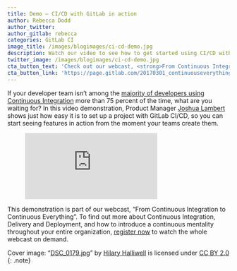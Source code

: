 ```yaml
---
title: Demo – CI/CD with GitLab in action
author: Rebecca Dodd
author_twitter:
author_gitlab: rebecca
categories: GitLab CI
image_title: /images/blogimages/ci-cd-demo.jpg
description: Watch our video to see how to get started using CI/CD with GitLab.
twitter_image: /images/blogimages/ci-cd-demo.jpg
cta_button_text: 'Check out our webcast, <strong>From Continuous Integration to Continuous Everything</strong>!'
cta_button_link: 'https://page.gitlab.com/20170301_continuouseverything.html'
---
```


If your developer team isn’t among the [majority of developers using Continuous Integration](https://about.gitlab.com/2017/02/22/ci-integral-to-everyday-work/) more than 75 percent of the time, what are you waiting for? In this video demonstration, Product Manager [Joshua Lambert](https://gitlab.com/joshlambert) shows just how easy it is to set up a project with GitLab CI/CD, so you can start seeing features in action from the moment your teams create them.

<!-- more -->
<figure class="video_container">
  <iframe src="https://www.youtube.com/embed/1iXFbchozdY" frameborder="0" allowfullscreen="true"> </iframe>
</figure>

This demonstration is part of our webcast, “From Continuous Integration to Continuous Everything”. To find out more about Continuous Integration, Delivery and Deployment, and how to introduce a continuous mentality throughout your entire organization, [register now](https://page.gitlab.com/20170301_continuouseverything.html) to watch the whole webcast on demand.

Cover image: “[DSC_0179.jpg](https://www.flickr.com/photos/150654414@N02/32770042176)” by [Hilary Halliwell](https://www.flickr.com/photos/150654414@N02/) is licensed under [CC BY 2.0](https://creativecommons.org/licenses/by/2.0/)
{: .note}
